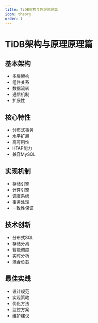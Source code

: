 ```yaml
---
title: TiDB架构与原理原理篇
icon: theory
order: 1
---
```


# TiDB架构与原理原理篇

## 基本架构
- 多层架构
- 组件关系
- 数据流转
- 通信机制
- 扩展性

## 核心特性
- 分布式事务
- 水平扩展
- 高可用性
- HTAP能力
- 兼容MySQL

## 实现机制
- 存储引擎
- 计算引擎
- 调度系统
- 事务处理
- 一致性保证

## 技术创新
- 分布式SQL
- 存储分离
- 智能调度
- 实时分析
- 混合负载

## 最佳实践
- 设计规范
- 实现策略
- 优化方法
- 监控方案
- 维护建议
